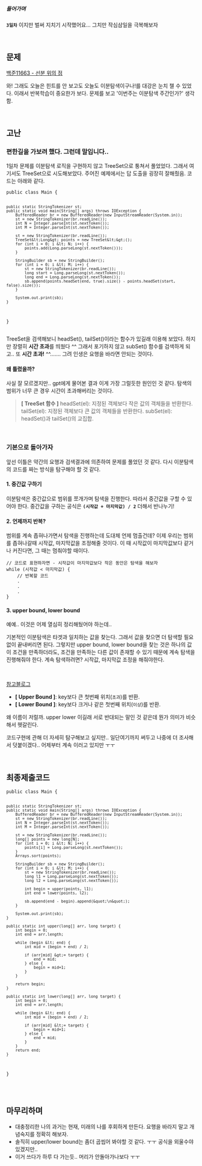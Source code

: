 <h5 id="들어가며">들어가며</h5>
<p><strong><code>3일차</code></strong> 이지만 벌써 지치기 시작했어요... 그치만 작심삼일을 극복해보자
<img alt="" src="https://velog.velcdn.com/images/edocnuyh/post/9d0a341b-4793-4fe3-a8ba-ff70db2cf3b3/image.webp" /></p>
<br />

<h2 id="문제">문제</h2>
<p><a href="https://www.acmicpc.net/problem/11663">백준11663 - 선분 위의 점</a>
<img alt="" src="https://velog.velcdn.com/images/edocnuyh/post/8fc7e606-010a-47d6-9712-327c7902c4da/image.png" /></p>
<p>와! 그래도 오늘은 힌트를 안 보고도 오늘도 이분탐색이구나!를 대강은 눈치 챌 수 있었다. 이래서 반복학습이 중요한가 보다. 문제를 보고 '이번주는 이분탐색 주간인가?' 생각함.</p>
<br />

<h2 id="고난">고난</h2>
<h3 id="편한길을-가보려-했다-그런데-말입니다">편한길을 가보려 했다. 그런데 말입니다..</h3>
<p>1일차 문제를 이분탐색 로직을 구현하지 않고 TreeSet으로 퉁쳐서 풀었었다. 그래서 여기서도 TreeSet으로 시도해보았다. 주어진 예제에서는 답 도출을 굉장히 잘해줬음. 코드는 아래와 같다.</p>
<pre><code class="language-java">public class Main {

    public static StringTokenizer st;
    public static void main(String[] args) throws IOException {
        BufferedReader br = new BufferedReader(new InputStreamReader(System.in));
        st = new StringTokenizer(br.readLine());
        int N = Integer.parseInt(st.nextToken());
        int M = Integer.parseInt(st.nextToken());

        st = new StringTokenizer(br.readLine());
        TreeSet&lt;Long&gt; points = new TreeSet&lt;&gt;();
        for (int i = 0; i &lt; N; i++) {
            points.add(Long.parseLong(st.nextToken()));
        }

        StringBuilder sb = new StringBuilder();
        for (int i = 0; i &lt; M; i++) {
            st = new StringTokenizer(br.readLine());
            long start = Long.parseLong(st.nextToken());
            long end = Long.parseLong(st.nextToken());
            sb.append(points.headSet(end, true).size() - points.headSet(start, false).size());
        }

        System.out.print(sb);
    }
}</code></pre>
<p>TreeSet을 검색해보니 headSet(), tailSet()이라는 함수가 있길래 이용해 보았다. 하지만 장렬히 <strong>시간 초과</strong>를 띄웠다 ^^
그래서 포기하지 않고 subSet() 함수를 검색하게 되고.. 또 <strong>시간 초과!</strong> ^^....... 그려 인생은 요행을 바라면 안되는 것이다.</p>
<h4 id="왜-틀렸을까">왜 틀렸을까?</h4>
<p>사실 잘 모르겠지만.. gpt에게 물어본 결과 이게 가장 그럴듯한 원인인 것 같다. 탐색의 범위가 너무 큰 경우 시간이 초과해버리는 것이다. 
<img alt="" src="https://velog.velcdn.com/images/edocnuyh/post/1958d68c-e5ba-4722-9afc-0a87b424ef6b/image.png" /></p>
<blockquote>
<p><strong>[ TreeSet 함수 ]</strong>
headSet(el): 지정된 객체보다 작은 값의 객체들을 반환한다.
tailSet(el): 지정된 객체보다 큰 값의 객체들을 반환한다.
subSet(el): headSet()과 tailSet()의 교집합. </p>
</blockquote>
<br />


<h3 id="기본으로-돌아가자">기본으로 돌아가자</h3>
<p>앞선 이틀은 약간의 요행과 검색결과에 의존하여 문제를 풀었던 것 같다. 다시 이분탐색의 코드를 짜는 방식을 탐구해야 할 것 같다.</p>
<h4 id="1-중간값-구하기">1. 중간값 구하기</h4>
<p>이분탐색은 중간값으로 범위를 쪼개가며 탐색을 진행한다. 따라서 중간값을 구할 수 있어야 한다. 
중간값을 구하는 공식은 <strong><code>(시작값 + 마지막값) / 2</code></strong> 
더해서 반나누기!</p>
<h4 id="2-언제까지-반복">2. 언제까지 반복?</h4>
<p>범위를 계속 좁혀나가면서 탐색을 진행하는데 도대체 언제 멈출건데? 이제 우리는 범위를 좁혀나갈때 시작값, 마지막값을 조정해줄 것이다. 이 때 시작값이 마지막값보다 같거나 커진다면, 그 때는 멈춰야할 때이다.</p>
<pre><code class="language-java">// 코드로 표현하자면 - 시작값이 마지막값보다 작은 동안은 탐색을 해보자
while (시작값 &lt; 마지막값) {
    // 반복할 코드
    .
    .
    .
}</code></pre>
<h4 id="3-upper-bound-lower-bound">3. upper bound, lower bound</h4>
<p>예예.. 이것은 어제 열심히 정리해뒀어야 하는데..</p>
<p>기본적인 이분탐색은 타겟과 일치하는 값을 찾는다. 그래서 값을 찾으면 더 탐색할 필요없이 끝내버리면 된다. 
그렇지만 upper bound, lower bound을 찾는 것은 하나의 값이 조건을 만족하더라도, 조건을 만족하는 다른 값이 존재할 수 있기 때문에 계속 탐색을 진행해줘야 한다. 계속 탐색하려면? 시작값, 마지막값 조정을 해줘야한다.</p>
<br />

<p><a href="https://blog.naver.com/occidere/221045300639">참고블로그</a></p>
<ul>
<li><strong>[ Upper Bound ]</strong>: key보다 큰 첫번째 위치(<code>초과</code>)를 반환.</li>
<li><strong>[ Lower Bound ]</strong>: key보다 크거나 같은 첫번째 위치(<code>이상</code>)를 반환.</li>
</ul>
<p>왜 이름이 저럴까. upper lower 이길래 서로 반대되는 말인 것 같은데 뭔가 의미가 비슷해서 헷갈린다.</p>
<p>코드구현에 관해 더 자세히 탐구해보고 싶지만.. 일단여기까지 써두고 나중에 더 조사해서 덧붙이겠다.. 어제부터 계속 이러고 있지만 ㅜㅜ</p>
<br />


<h2 id="최종제출코드">최종제출코드</h2>
<pre><code class="language-java">public class Main {

    public static StringTokenizer st;
    public static void main(String[] args) throws IOException {
        BufferedReader br = new BufferedReader(new InputStreamReader(System.in));
        st = new StringTokenizer(br.readLine());
        int N = Integer.parseInt(st.nextToken());
        int M = Integer.parseInt(st.nextToken());

        st = new StringTokenizer(br.readLine());
        long[] points = new long[N];
        for (int i = 0; i &lt; N; i++) {
            points[i] = Long.parseLong(st.nextToken());
        }
        Arrays.sort(points);

        StringBuilder sb = new StringBuilder();
        for (int i = 0; i &lt; M; i++) {
            st = new StringTokenizer(br.readLine());
            long l1 = Long.parseLong(st.nextToken());
            long l2 = Long.parseLong(st.nextToken());

            int begin = upper(points, l1);
            int end = lower(points, l2);

            sb.append(end - begin).append(&quot;\n&quot;);
        }

        System.out.print(sb);
    }

    public static int upper(long[] arr, long target) {
        int begin = 0;
        int end = arr.length;

        while (begin &lt; end) {
            int mid = (begin + end) / 2;

            if (arr[mid] &gt;= target) {
                end = mid;
            } else {
                begin = mid+1;
            }
        }

        return begin;
    }

    public static int lower(long[] arr, long target) {
        int begin = 0;
        int end = arr.length;

        while (begin &lt; end) {
            int mid = (begin + end) / 2;

            if (arr[mid] &lt;= target) {
                begin = mid+1;
            } else {
                end = mid;
            }
        }
        return end;
    }
}</code></pre>
<br />


<h2 id="마무리하며">마무리하며</h2>
<ul>
<li>대충정리한 나의 과거는 현재, 미래의 나를 후회하게 만든다. 요행을 바라지 말고 개념숙지를 정확히 해보자.</li>
<li>솔직히 upper/lower bound는 좀더 곱씹어 봐야할 것 같다. ㅜㅜ 공식을 외울수야 있겠지만..</li>
<li>이거 쓰다가 하루 다 가는듯.. 머리가 안돌아가나보다 ㅜㅜ</li>
</ul>